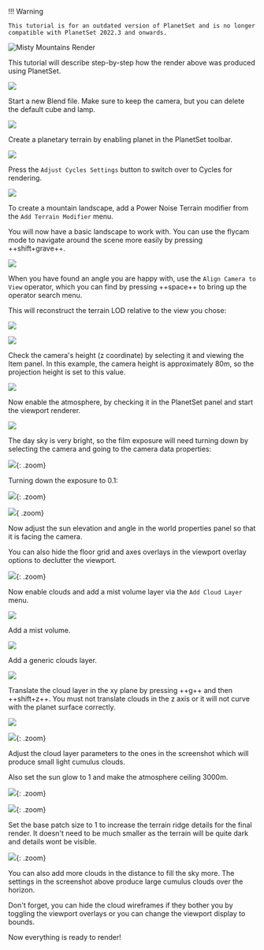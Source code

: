 !!! Warning

    This tutorial is for an outdated version of PlanetSet and is no longer compatible with PlanetSet 2022.3 and onwards.

![Misty Mountains Render](media/misty-moutains/misty_mountains.jpg)

This tutorial will describe step-by-step how the render above was produced using PlanetSet.

![](media/misty-moutains/1.jpg)

Start a new Blend file. Make sure to keep the camera, but you can delete the default cube and lamp.

![](media/misty-moutains/2.jpg)

Create a planetary terrain by enabling planet in the PlanetSet toolbar.

![](media/misty-moutains/3.jpg)

Press the `Adjust Cycles Settings` button to switch over to Cycles for rendering.

![](media/misty-moutains/4.jpg)

To create a mountain landscape, add a Power Noise Terrain modifier from the `Add Terrain Modifier` menu.

You will now have a basic landscape to work with. You can use the flycam mode to navigate around the scene more easily by pressing ++shift+grave++.

![](media/misty-moutains/5.jpg)

When you have found an angle you are happy with, use the `Align Camera to View` operator, which you can find by pressing ++space++ to bring up the operator search menu.

This will reconstruct the terrain LOD relative to the view you chose:

![](media/misty-moutains/6.jpg)

![](media/misty-moutains/7.jpg)

Check the camera's height (z coordinate) by selecting it and viewing the Item panel. In this example, the camera height is approximately 80m, so the projection height is set to this value.

![](media/misty-moutains/8.jpg)

Now enable the atmosphere, by checking it in the PlanetSet panel and start the viewport renderer.

![](media/misty-moutains/9.jpg)

The day sky is very bright, so the film exposure will need turning down by selecting the camera and going to the camera data properties:

![](media/misty-moutains/10.jpg){: .zoom}

Turning down the exposure to 0.1:

![](media/misty-moutains/11.jpg){: .zoom}

![](media/misty-moutains/12.jpg){ .zoom}

Now adjust the sun elevation and angle in the world properties panel so that it is facing the camera.

You can also hide the floor grid and axes overlays in the viewport overlay options to declutter the viewport.

![](media/misty-moutains/13.jpg){: .zoom}

Now enable clouds and add a mist volume layer via the `Add Cloud Layer` menu.

![](media/misty-moutains/14.jpg)

Add a mist volume.

![](media/misty-moutains/15.jpg)

Add a generic clouds layer.

![](media/misty-moutains/16.jpg)

Translate the cloud layer in the xy plane by pressing ++g++ and then ++shift+z++. You must not translate clouds in the z axis or it will not curve with the planet surface correctly.

![](media/misty-moutains/17.jpg)

![](media/misty-moutains/18.jpg){: .zoom}

Adjust the cloud layer parameters to the ones in the screenshot which will produce small light cumulus clouds.

Also set the sun glow to 1 and make the atmosphere ceiling 3000m.

![](media/misty-moutains/19.jpg){: .zoom}

![](media/misty-moutains/20.jpg){: .zoom}

Set the base patch size to 1 to increase the terrain ridge details for the final render. It doesn't need to be much smaller as the terrain will be quite dark and details wont be visible.

![](media/misty-moutains/21.jpg){: .zoom}

You can also add more clouds in the distance to fill the sky more. The settings in the screenshot above produce large cumulus clouds over the horizon.

Don't forget, you can hide the cloud wireframes if they bother you by toggling the viewport overlays or you can change the viewport display to bounds.

Now everything is ready to render!